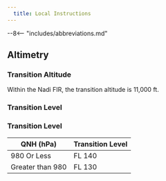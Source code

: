 ```yaml
---
  title: Local Instructions
---
```


--8<-- "includes/abbreviations.md"

## Altimetry

### Transition Altitude 

Within the Nadi FIR, the transition altitude is 11,000 ft.

### Transition Level

### Transition Level

| QNH (hPa)               | Transition Level |
| -------------------| ---------------- | 
| 980 Or Less | FL 140 | 
| Greater than 980| FL 130 | 